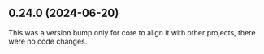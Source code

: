 ## 0.24.0 (2024-06-20)

This was a version bump only for core to align it with other projects, there were no code changes.